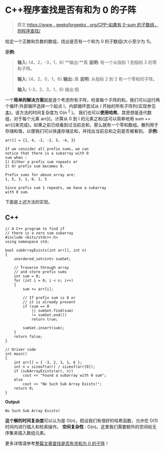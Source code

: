 # C++程序查找是否有和为 0 的子阵

> 原文:[https://www . geeksforgeeks . org/CPP-如果有 0-sum 的子数组，则程序查找/](https://www.geeksforgeeks.org/cpp-program-to-find-if-there-is-a-subarray-with-0-sum/)

给定一个正数和负数的数组，找出是否有一个和为 0 的子数组(大小至少为 1)。

**示例:**

> **输入:** {4，2，-3，1，6}
> **输出:**真
> **说明:**
> 有一个从指标 1 到指标 3 的零和子阵。
> 
> **输入:** {4，2，0，1，6}
> **输出:**:真
> **说明:**
> 从指标 2 到 2 有一个零和的子阵。
> 
> **输入:** {-3，2，3，1，6}
> 输出:假

一个**简单的解决方案**就是逐个考虑所有子阵，检查每个子阵的和。我们可以运行两个循环:外部循环选择一个起点 I，内部循环尝试从 I 开始的所有子阵列(实现参见[本](https://www.geeksforgeeks.org/find-subarray-with-given-sum/))。该方法的时间复杂度为 O(n <sup>2</sup> )。
我们也可以**使用哈希**。其思想是迭代数组，对于每个元素 arr[i]，计算从 0 到 I 的元素之和(这可以简单地用 sum += arr[i]来完成)。如果之前已经看到过当前总和，那么就有一个零和数组。散列用于存储和值，以便我们可以快速存储总和，并找出当前总和之前是否被看到。
**示例:**

```
arr[] = {1, 4, -2, -2, 5, -4, 3}

If we consider all prefix sums, we can
notice that there is a subarray with 0
sum when :
1) Either a prefix sum repeats or
2) Or prefix sum becomes 0.

Prefix sums for above array are:
1, 5, 3, 1, 6, 2, 5

Since prefix sum 1 repeats, we have a subarray
with 0 sum. 
```

下面是上述方法的实现。

## C++

```
// A C++ program to find if 
// there is a zero sum subarray
#include <bits/stdc++.h>
using namespace std;

bool subArrayExists(int arr[], int n)
{
    unordered_set<int> sumSet;

    // Traverse through array 
    // and store prefix sums
    int sum = 0;
    for (int i = 0; i < n; i++) 
    {
        sum += arr[i];

        // If prefix sum is 0 or 
        // it is already present
        if (sum == 0 
            || sumSet.find(sum) 
            != sumSet.end())
            return true;

        sumSet.insert(sum);
    }
    return false;
}

// Driver code
int main()
{
    int arr[] = { -3, 2, 3, 1, 6 };
    int n = sizeof(arr) / sizeof(arr[0]);
    if (subArrayExists(arr, n))
        cout << "Found a subarray with 0 sum";
    else
        cout << "No Such Sub Array Exists!";
    return 0;
}
```

**Output**

```
No Such Sub Array Exists!
```

**这个解的时间复杂度**可以认为是 O(n)，假设我们有很好的哈希函数，允许在 O(1)时间内进行插入和检索操作。
**空间复杂性** : O(n)。这里我们需要额外的空间给无序集来插入数组元素。

更多详情请参考[整篇文章查找是否有求和为 0 的子阵](https://www.geeksforgeeks.org/find-if-there-is-a-subarray-with-0-sum/)！